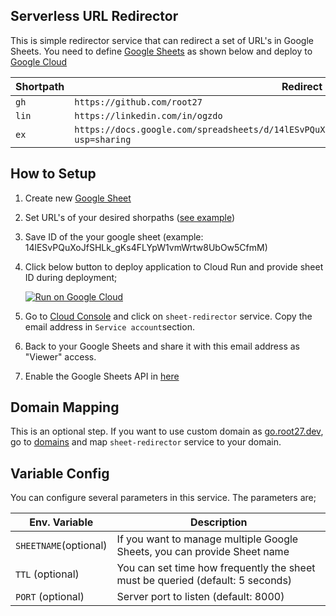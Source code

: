 ## Serverless URL Redirector


This is simple redirector service that can redirect a set of URL's in Google Sheets. You need to define [Google Sheets](https://docs.google.com/spreadsheets/d/14lESvPQuXoJfSHLk_gKs4FLYpW1vmWrtw8UbOw5CfmM/edit?usp=sharing) as shown below and deploy to
[Google Cloud](https://cloud.google.com/)

| Shortpath | Redirect |
| ---       | ---       |
| `gh`      | `https://github.com/root27`|
| `lin`     | `https://linkedin.com/in/ogzdo`|
| `ex`      | `https://docs.google.com/spreadsheets/d/14lESvPQuXoJfSHLk_gKs4FLYpW1vmWrtw8UbOw5CfmM/edit?usp=sharing`|

## How to Setup

1. Create new  [Google Sheet](https://sheets.new)

1. Set URL's of your desired shorpaths ([see example](https://docs.google.com/spreadsheets/d/14lESvPQuXoJfSHLk_gKs4FLYpW1vmWrtw8UbOw5CfmM/edit?usp=sharing))

1. Save ID of the your google sheet (example: 14lESvPQuXoJfSHLk_gKs4FLYpW1vmWrtw8UbOw5CfmM)

1. Click below button to deploy application to Cloud Run and provide sheet ID during deployment;

    [![Run on Google Cloud](https://deploy.cloud.run/button.svg)](https://deploy.cloud.run)

1. Go to [Cloud Console](https://console.cloud.google.com/run) and click on `sheet-redirector` service. Copy the email address in `Service account`section.

1. Back to your Google Sheets and share it with this email address as "Viewer" access.

1. Enable the Google Sheets API in [here](https://console.developers.google.com/apis/api/sheets.googleapis.com/overview)

## Domain Mapping

This is an optional step. If you want to use custom domain as [go.root27.dev](https://go.root27.dev), go to [domains](https://console.cloud.google.com/run/domains) and map `sheet-redirector` service to your domain.

## Variable Config

You can configure several parameters in this service. The parameters are;

| Env. Variable | Description |
| ---           |   ---     |
| `SHEETNAME`(optional)   | If you want to manage multiple Google Sheets, you can provide Sheet name|
| `TTL` (optional)| You can set time how frequently the sheet must be queried (default: 5 seconds) |
`PORT` (optional) | Server port to listen (default: 8000)|



